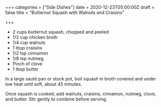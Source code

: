 +++
categories = ["Side Dishes"]
date = 2020-12-23T05:00:00Z
draft = false
title = "Butternut Squash with Walnuts and Craisins"

+++
* 2 cups butternut squash, chopped and peeled 
* 1/2 cup chicken broth 
* 1/4 cup walnuts 
* 1 tbsp craisins 
* 1/2 tsp cinnamon 
* 1/8 tsp nutmeg 
* Pinch of clove 
* 1 tbsp butter

In a large sauté pan or stock pot, boil squash in broth covered and under low heat until soft, about 45 minutes. 

Once squash is cooked, add walnuts, craisins, cinnamon, nutmeg, clove, and butter. Stir gently to combine before serving.